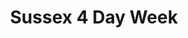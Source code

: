 ---
title: "Sussex 4 Day Week"
hero:
  slogan: "HEALTHIER STAFF. HAPPIER TEAMS. MORE PRODUCTIVE WORKPLACES."
  description: "Around the world, organisations of all different shapes and sizes are adopting a shorter working week. The benefits can be great – from improved workplace health and wellbeing, to enhanced staff recruitment and retention, to greater efficiency and productivity. If you want to know how it might work for your business, but don't know where to start, the Sussex 4 Day Week team are here to help."
features:
  - title: "Getting 4 Day Week Ready?"
    description: "Speak to Dr Charlotte Rae, the UK’s leading quantitative researcher on the 4 day work week, about our consultancy and data-tracking service."
    image: "/img/feature1.webp"
    link_text: "FIND OUT MORE"
    link_url: "/how-it-works"
  - title: "Support for Employers"
    description: "If you’re a UK-based business, you might be eligible to join our shorter working week trial, and monitor the effect on staff wellbeing, performance, and business outcomes.
    You can also take part as a 'control' employer, without a change to working schedules."
    image: "/img/feature2.webp"
    link_text: "REGISTER HERE"
    link_url: "/how-it-works"
  - title: "Real Success Stories"
    description: "See how local businesses have thrived with reduced working hours while maintaining productivity and improving employee satisfaction."
    youtube_embed_src: "https://www.youtube.com/embed/ydhM_VwFnFM?si=rZU5nyPeQJhy8J_e"
    link_text: "View Stories"
    link_url: "/success-stories"
---